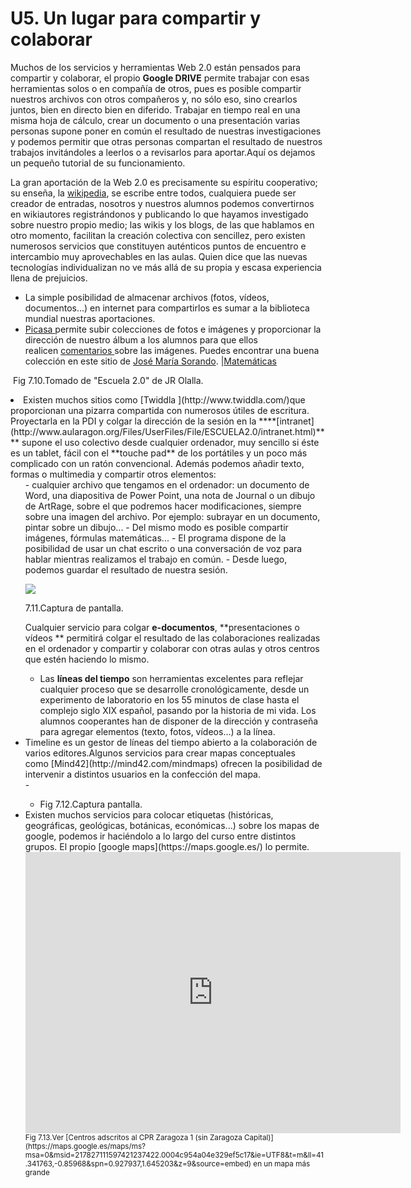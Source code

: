 
# U5. Un lugar para compartir y colaborar

Muchos de los servicios y herramientas Web 2.0 están pensados para compartir y colaborar, el propio **Google DRIVE** permite trabajar con esas herramientas solos o en compañía de otros, pues es posible compartir nuestros archivos con otros compañeros y, no sólo eso, sino crearlos juntos, bien en directo bien en diferido. Trabajar en tiempo real en una misma hoja de cálculo, crear un documento o una presentación varias personas supone poner en común el resultado de nuestras investigaciones y podemos permitir que otras personas compartan el resultado de nuestros trabajos invitándoles a leerlos o a revisarlos para aportar.Aquí os dejamos un pequeño tutorial de su funcionamiento.

La gran aportación de la Web 2.0 es precisamente su espíritu cooperativo; su enseña, la [wikipedia](http://es.wikipedia.org/wiki/Wikipedia:Portada), se escribe entre todos, cualquiera puede ser creador de entradas, nosotros y nuestros alumnos podemos convertirnos en wikiautores registrándonos y publicando lo que hayamos investigado sobre nuestro propio medio; las wikis y los blogs, de las que hablamos en otro momento, facilitan la creación colectiva con sencillez, pero existen numerosos servicios que constituyen auténticos puntos de encuentro e intercambio muy aprovechables en las aulas. Quien dice que las nuevas tecnologías individualizan no ve más allá de su propia y escasa experiencia llena de prejuicios.

- La simple posibilidad de almacenar archivos (fotos, vídeos, documentos...) en internet para compartirlos es sumar a la biblioteca mundial nuestras aportaciones. 
- [Picasa ](http://picasaweb.google.com/lh/editCaptions?tok=Q_RnRWJdTpbFWGGub0hmykeuoio&amp;uname=jrolalla&amp;aid=5421051472661093121)permite subir colecciones de fotos e imágenes y proporcionar la dirección de nuestro álbum a los alumnos para que ellos realicen [comentarios ](http://picasaweb.google.com/jrolalla/Matematicas#5421051637751075650)sobre las imágenes. Puedes encontrar una buena colección en este sitio de [José María Sorando](http://www.catedu.es/matematicas_mundo/FOTOGRAFIAS/fotografia.htm).
|[Matemáticas](http://picasaweb.google.com/jrolalla/Matematicas?feat=embedwebsite)

 Fig 7.10.Tomado de "Escuela 2.0" de JR Olalla.

<li>Existen muchos sitios como [Twiddla ](http://www.twiddla.com/)que proporcionan una pizarra compartida con numerosos útiles de escritura. Proyectarla en la PDI y colgar la dirección de la sesión en la ****[intranet](http://www.aularagon.org/Files/UserFiles/File/ESCUELA2.0/intranet.html)**** supone el uso colectivo desde cualquier ordenador, muy sencillo si éste es un tablet, fácil con el **touche pad** de los portátiles y un poco más complicado con un ratón convencional. Además podemos añadir texto, formas o multimedia y compartir otros elementos:
<ul>
- cualquier archivo que tengamos en el ordenador: un documento de Word, una diapositiva de Power Point, una nota de Journal o un dibujo de ArtRage, sobre el que podremos hacer modificaciones, siempre sobre una imagen del archivo. Por ejemplo: subrayar en un documento, pintar sobre un dibujo...
- Del mismo modo es posible compartir imágenes, fórmulas matemáticas...
- El programa dispone de la posibilidad de usar un chat escrito o una conversación de voz para hablar mientras realizamos el trabajo en común.
- Desde luego, podemos guardar el resultado de nuestra sesión.


![](capturadaPADLET.jpg)

7.11.Captura de pantalla.

Cualquier servicio para colgar **e-documentos**, **presentaciones o vídeos ** permitirá colgar el resultado de las colaboraciones realizadas en el ordenador y compartir y colaborar con otras aulas y otros centros que estén haciendo lo mismo.

- Las **líneas del tiempo** son herramientas excelentes para reflejar cualquier proceso que se desarrolle cronológicamente, desde un experimento de laboratorio en los 55 minutos de clase hasta el complejo siglo XIX español, pasando por la historia de mi vida. Los alumnos cooperantes han de disponer de la dirección y contraseña para agregar elementos (texto, fotos, vídeos...) a la línea.

<li>
Timeline es un gestor de líneas del tiempo abierto a la colaboración de varios editores.Algunos servicios para crear mapas conceptuales como [Mind42](http://mind42.com/mindmaps) ofrecen la posibilidad de intervenir a distintos usuarios en la confección del mapa.
</li>
- 

- Fig 7.12.Captura pantalla.
<li>
Existen muchos servicios para colocar etiquetas (históricas, geográficas, geológicas, botánicas, económicas...) sobre los mapas de google, podemos ir haciéndolo a lo largo del curso entre distintos grupos. El propio [google maps](https://maps.google.es/) lo permite.
</li>

<iframe frameborder="0" height="450" marginheight="0" marginwidth="0" scrolling="no" src="https://maps.google.es/maps/ms?msa=0&amp;msid=217827111597421237422.0004c954a04e329ef5c17&amp;ie=UTF8&amp;t=m&amp;ll=41.341763,-0.85968&amp;spn=0.927937,1.645203&amp;z=9&amp;output=embed" width="600"></iframe><br/><small>Fig 7.13.Ver [Centros adscritos al CPR Zaragoza 1 (sin Zaragoza Capital)](https://maps.google.es/maps/ms?msa=0&amp;msid=217827111597421237422.0004c954a04e329ef5c17&amp;ie=UTF8&amp;t=m&amp;ll=41.341763,-0.85968&amp;spn=0.927937,1.645203&amp;z=9&amp;source=embed) en un mapa más grande</small>

